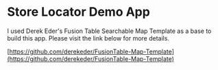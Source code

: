# Store Locator Demo App
I used Derek Eder's Fusion Table Searchable Map Template as a base to build this app. Please visit the link below for more details.

[https://github.com/derekeder/FusionTable-Map-Template](https://github.com/derekeder/FusionTable-Map-Template)
